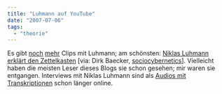 ```yaml
---
title: "Luhmann auf YouTube"
date: "2007-07-06"
tags: 
  - "theorie"
---
```


Es gibt [noch](http://www.youtube.com/watch?v=iAz5Jmf7tZY&mode=related&search=) [mehr](http://www.youtube.com/watch?v=jEkignnidnU&mode=related&search=) Clips mit Luhmann; am schönsten: [Niklas Luhmann erklärt den Zettelkasten](http://www.youtube.com/watch?v=tu3t_zzHJJs&mode=related&search= "YouTube - Niklas Luhmann erklärt den Zettelkasten") \[via: Dirk Baecker, [sociocybernetics](http://groups.yahoo.com/group/sociocybernetics/ "sociocybernetics : DISCUSSION MAILING LIST")\]. Vielleicht haben die meisten Leser dieses Blogs sie schon gesehen; mir waren sie entgangen. Interviews mit Niklas Luhmann sind als [Audios mit Transkriptionen](http://www.radiobremen.de/online/luhmann/ "Niklas Luhmann - Online - Radio Bremen") schon länger online.
